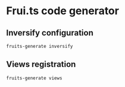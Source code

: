 # Frui.ts code generator

## Inversify configuration

```console
fruits-generate inversify
```

## Views registration

```console
fruits-generate views
```

